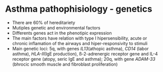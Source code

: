 # Asthma pathophisiology - genetics

- There are 60% of hereditariety
- Mutiples genetic and environmental factors
- Differents genes act in the phenotipic expression
- The main factors have relation with type I hipersensibility, acute or chronic inflamation of the airways and hiper-responsivity to stimuli
- Main genetic loci: 5q, with genes *IL13*(athopic asthma), *CD14* (labor asthma), *HLA-II*(IgE production), ß-2-adrenergic receptor gene and IL-4 receptor gene (atopy, seric IgE and asthma); 20q, with gene *ADAM-33* (bhrocic smooth muscle and fibroblast proliferation)

